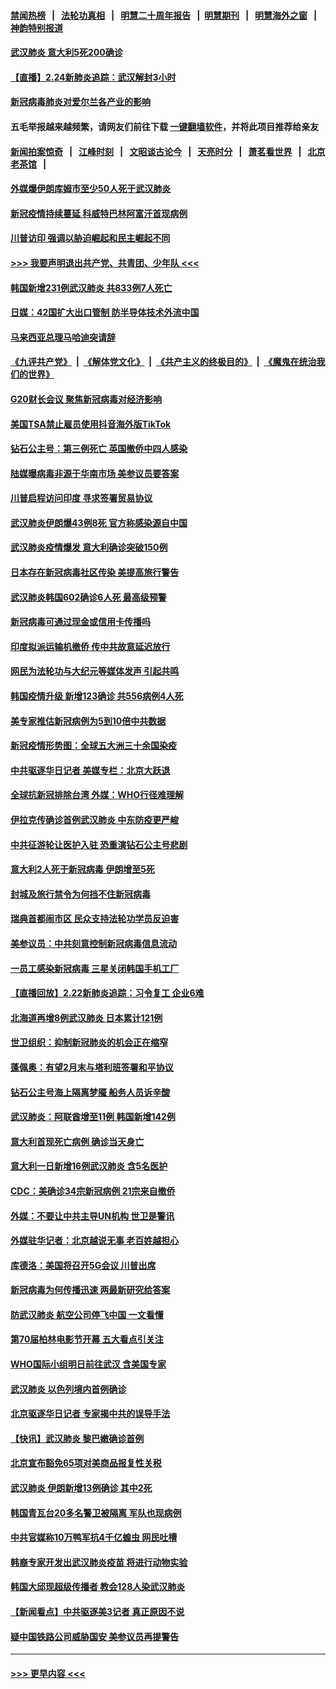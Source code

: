 #### [禁闻热榜](热点新闻.md?=0)  &nbsp;&nbsp;|&nbsp;&nbsp; [法轮功真相](https://github.com/gfw-breaker/truth/blob/master/README.md?=0) &nbsp;&nbsp;|&nbsp;&nbsp; [明慧二十周年报告](https://github.com/gfw-breaker/mh-reports/blob/master/README.md?=0) &nbsp;&nbsp;|&nbsp;&nbsp;[明慧期刊](https://github.com/gfw-breaker/mh-qikan) &nbsp;&nbsp;|&nbsp;&nbsp; [明慧海外之窗](https://github.com/gfw-breaker/mh-news/blob/master/README.md?=0) &nbsp;&nbsp;|&nbsp;&nbsp; [神韵特别报道](https://github.com/gfw-breaker/mh-news/blob/master/shenyun.md?=0)
#### [武汉肺炎 意大利5死200确诊](../pages/nsc418/n11892166.md?t=02242302) 
#### [【直播】2.24新肺炎追踪：武汉解封3小时](../pages/nsc418/n11892242.md?t=02242302) 
#### [新冠病毒肺炎对爱尔兰各产业的影响](../pages/nsc418/n11892328.md?t=02242302) 
#### 五毛举报越来越频繁，请网友们前往下载 [一键翻墙软件](https://github.com/gfw-breaker/ssr-accounts)，并将此项目推荐给亲友
#### [新闻拍案惊奇](https://github.com/gfw-breaker/banned-news/blob/master/pages/link4.md) &nbsp;&nbsp;|&nbsp;&nbsp; [江峰时刻](https://github.com/gfw-breaker/banned-news/blob/master/pages/link4.md) &nbsp;&nbsp;|&nbsp;&nbsp; [文昭谈古论今](https://github.com/gfw-breaker/banned-news/blob/master/pages/link4.md) &nbsp;&nbsp;|&nbsp;&nbsp; [天亮时分](https://github.com/gfw-breaker/banned-news/blob/master/pages/link4.md) &nbsp;&nbsp;|&nbsp;&nbsp; [萧茗看世界](https://github.com/gfw-breaker/banned-news/blob/master/pages/link4.md) &nbsp;&nbsp;|&nbsp;&nbsp; [北京老茶馆](https://github.com/gfw-breaker/banned-news/blob/master/pages/link4.md) &nbsp;&nbsp;|&nbsp;&nbsp; 
#### [外媒爆伊朗库姆市至少50人死于武汉肺炎](../pages/nsc418/n11891996.md?t=02242302) 
#### [新冠疫情持续蔓延 科威特巴林阿富汗首现病例](../pages/nsc418/n11892052.md?t=02242302) 
#### [川普访印 强调以胁迫崛起和民主崛起不同](../pages/nsc418/n11891855.md?t=02242302) 
#### [>>> 我要声明退出共产党、共青团、少年队 <<<](https://github.com/begood0513/goodnews/blob/master/quit/letter.md) 
#### [韩国新增231例武汉肺炎 共833例7人死亡](../pages/nsc418/n11891919.md?t=02242302) 
#### [日媒：42国扩大出口管制 防半导体技术外流中国](../pages/nsc418/n11891730.md?t=02242302) 
#### [马来西亚总理马哈迪突请辞](../pages/nsc418/n11891521.md?t=02242302) 
#### [《九评共产党》](https://github.com/begood0513/9ping.md/blob/master/README.md) &nbsp;|&nbsp; [《解体党文化》](../../../../jtdwh.md/blob/master/README.md)  &nbsp;|&nbsp; [《共产主义的终极目的》](../../../../gczydzjmd.md/blob/master/README.md) &nbsp;|&nbsp; [《魔鬼在统治我们的世界》](../../../../mgztzwmdsj.md/blob/master/README.md) 
#### [G20财长会议 聚焦新冠病毒对经济影响](../pages/nsc418/n11890400.md?t=02242302) 
#### [美国TSA禁止雇员使用抖音海外版TikTok](../pages/nsc418/n11890500.md?t=02242302) 
#### [钻石公主号：第三例死亡 英国撤侨中四人感染](../pages/nsc418/n11890293.md?t=02242302) 
#### [陆媒曝病毒非源于华南市场 美参议员要答案](../pages/nsc418/n11890306.md?t=02242302) 
#### [川普启程访问印度 寻求签署贸易协议](../pages/nsc418/n11890275.md?t=02242302) 
#### [武汉肺炎伊朗爆43例8死 官方称感染源自中国](../pages/nsc418/n11890128.md?t=02242302) 
#### [武汉肺炎疫情爆发 意大利确诊突破150例](../pages/nsc418/n11889926.md?t=02242302) 
#### [日本存在新冠病毒社区传染 美提高旅行警告](../pages/nsc418/n11889917.md?t=02242302) 
#### [武汉肺炎韩国602确诊6人死 最高级预警](../pages/nsc418/n11889715.md?t=02242302) 
#### [新冠病毒可通过现金或信用卡传播吗](../pages/nsc418/n11886629.md?t=02242302) 
#### [印度拟派运输机撤侨 传中共故意延迟放行](../pages/nsc418/n11889362.md?t=02242302) 
#### [网民为法轮功与大纪元等媒体发声 引起共鸣](../pages/nsc418/n11889143.md?t=02242302) 
#### [韩国疫情升级 新增123确诊 共556病例4人死](../pages/nsc418/n11888882.md?t=02242302) 
#### [美专家推估新冠病例为5到10倍中共数据](../pages/nsc418/n11884404.md?t=02242302) 
#### [新冠疫情形势图：全球五大洲三十余国染疫](../pages/nsc418/n11888454.md?t=02242302) 
#### [中共驱逐华日记者 美媒专栏：北京大跃退](../pages/nsc418/n11888453.md?t=02242302) 
#### [全球抗新冠排除台湾 外媒：WHO行径难理解](../pages/nsc418/n11888248.md?t=02242302) 
#### [伊拉克传确诊首例武汉肺炎 中东防疫更严峻](../pages/nsc418/n11888333.md?t=02242302) 
#### [中共征游轮让医护入驻 恐重演钻石公主号悲剧](../pages/nsc418/n11888077.md?t=02242302) 
#### [意大利2人死于新冠病毒 伊朗增至5死](../pages/nsc418/n11888083.md?t=02242302) 
#### [封城及旅行禁令为何挡不住新冠病毒](../pages/nsc418/n11888067.md?t=02242302) 
#### [瑞典首都闹市区 民众支持法轮功学员反迫害](../pages/nsc418/n11886192.md?t=02242302) 
#### [美参议员：中共刻意控制新冠病毒信息流动](../pages/nsc418/n11887949.md?t=02242302) 
#### [一员工感染新冠病毒 三星关闭韩国手机工厂](../pages/nsc418/n11887983.md?t=02242302) 
#### [【直播回放】2.22新肺炎追踪：习令复工 企业6难](../pages/nsc418/n11887888.md?t=02242302) 
#### [北海道再增8例武汉肺炎 日本累计121例](../pages/nsc418/n11887417.md?t=02242302) 
#### [世卫组织：抑制新冠肺炎的机会正在缩窄](../pages/nsc418/n11886977.md?t=02242302) 
#### [蓬佩奥：有望2月末与塔利班签署和平协议](../pages/nsc418/n11887248.md?t=02242302) 
#### [钻石公主号海上隔离梦魇 船务人员诉辛酸](../pages/nsc418/n11887145.md?t=02242302) 
#### [武汉肺炎：阿联酋增至11例 韩国新增142例](../pages/nsc418/n11887047.md?t=02242302) 
#### [意大利首现死亡病例 确诊当天身亡](../pages/nsc418/n11886856.md?t=02242302) 
#### [意大利一日新增16例武汉肺炎 含5名医护](../pages/nsc418/n11886558.md?t=02242302) 
#### [CDC：美确诊34宗新冠病例 21宗来自撤侨](../pages/nsc418/n11886795.md?t=02242302) 
#### [外媒：不要让中共主导UN机构 世卫是警讯](../pages/nsc418/n11886401.md?t=02242302) 
#### [外媒驻华记者：北京越说无事 老百姓越担心](../pages/nsc418/n11886604.md?t=02242302) 
#### [库德洛：美国将召开5G会议 川普出席](../pages/nsc418/n11886529.md?t=02242302) 
#### [新冠病毒为何传播迅速 两最新研究给答案](../pages/nsc418/n11886505.md?t=02242302) 
#### [防武汉肺炎 航空公司停飞中国 一文看懂](../pages/nsc418/n11866800.md?t=02242302) 
#### [第70届柏林电影节开幕 五大看点引关注](../pages/nsc418/n11886384.md?t=02242302) 
#### [WHO国际小组明日前往武汉 含美国专家](../pages/nsc418/n11886380.md?t=02242302) 
#### [武汉肺炎 以色列境内首例确诊](../pages/nsc418/n11886244.md?t=02242302) 
#### [北京驱逐华日记者 专家揭中共的误导手法](../pages/nsc418/n11886124.md?t=02242302) 
#### [【快讯】武汉肺炎 黎巴嫩确诊首例](../pages/nsc418/n11886151.md?t=02242302) 
#### [北京宣布豁免65项对美商品报复性关税](../pages/nsc418/n11885960.md?t=02242302) 
#### [武汉肺炎 伊朗新增13例确诊 其中2死](../pages/nsc418/n11885880.md?t=02242302) 
#### [韩国青瓦台20多名警卫被隔离 军队也现病例](../pages/nsc418/n11885612.md?t=02242302) 
#### [中共官媒称10万鸭军抗4千亿蝗虫 网民吐槽](../pages/nsc418/n11885738.md?t=02242302) 
#### [韩裔专家开发出武汉肺炎疫苗 将进行动物实验](../pages/nsc418/n11885726.md?t=02242302) 
#### [韩国大邱现超级传播者 教会128人染武汉肺炎](../pages/nsc418/n11885479.md?t=02242302) 
#### [【新闻看点】中共驱逐美3记者 真正原因不说](../pages/nsc418/n11883841.md?t=02242302) 
#### [疑中国铁路公司威胁国安 美参议员再提警告](../pages/nsc418/n11884300.md?t=02242302) 

----
#### [ >>> 更早内容 <<< ](../indexes/nsc418-earlier.md)

